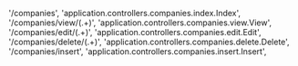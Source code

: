 '/companies', 'application.controllers.companies.index.Index',
'/companies/view/(.+)', 'application.controllers.companies.view.View',
'/companies/edit/(.+)', 'application.controllers.companies.edit.Edit',
'/companies/delete/(.+)', 'application.controllers.companies.delete.Delete',
'/companies/insert', 'application.controllers.companies.insert.Insert',